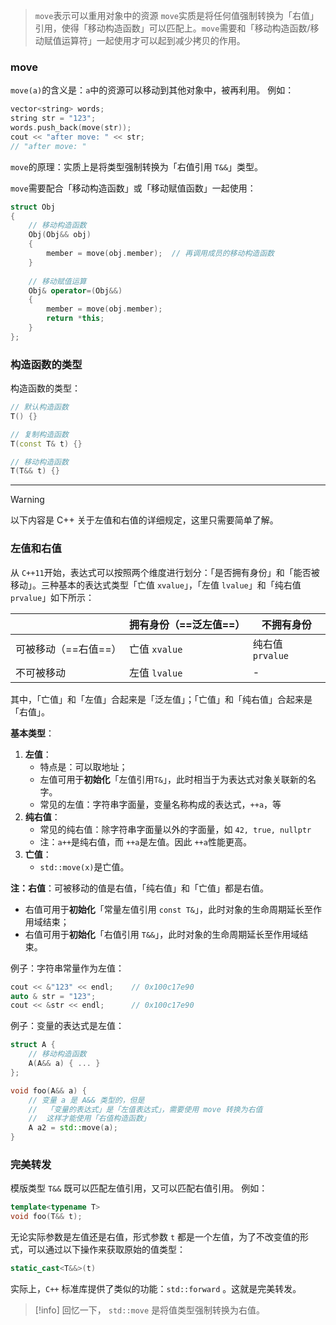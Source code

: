 > `move`表示可以重用对象中的资源
> `move`实质是将任何值强制转换为「右值」引用，使得「移动构造函数」可以匹配上。`move`需要和「移动构造函数/移动赋值运算符」一起使用才可以起到减少拷贝的作用。


### move
`move(a)`的含义是：`a`中的资源可以移动到其他对象中，被再利用。
例如：
```cpp
vector<string> words;
string str = "123";
words.push_back(move(str));
cout << "after move: " << str;
// "after move: "
```

`move`的原理：实质上是将类型强制转换为「右值引用 `T&&`」类型。

`move`需要配合「移动构造函数」或「移动赋值函数」一起使用：
```cpp
struct Obj 
{
    // 移动构造函数
    Obj(Obj&& obj) 
    {
        member = move(obj.member);	// 再调用成员的移动构造函数
    }
    
    // 移动赋值运算
    Obj& operator=(Obj&&) 
    {
        member = move(obj.member);
        return *this;
    }
};
```

### 构造函数的类型
构造函数的类型：
```cpp
// 默认构造函数
T() {}

// 复制构造函数
T(const T& t) {}

// 移动构造函数
T(T&& t) {}
```

---


>[!warning]
> 以下内容是 C++ 关于左值和右值的详细规定，这里只需要简单了解。


### 左值和右值
从 `C++11`开始，表达式可以按照两个维度进行划分：「是否拥有身份」和「能否被移动」。三种基本的表达式类型「亡值 `xvalue`」，「左值 `lvalue`」和「纯右值`prvalue`」如下所示：

|                  | 拥有身份（==泛左值==） | 不拥有身份       |
| ---------------- | ------------------ | ---------------- |
| 可被移动（==右值==） | 亡值 `xvalue`      | 纯右值 `prvalue` |
| 不可被移动       | 左值 `lvalue`      | -                | 



其中，「亡值」和「左值」合起来是「泛左值」；「亡值」和「纯右值」合起来是「右值」。

**基本类型**：

1. **左值**：
   - 特点是：可以取地址；
   - 左值可用于**初始化**「左值引用`T&`」，此时相当于为表达式对象关联新的名字。
   - 常见的左值：字符串字面量，变量名称构成的表达式，`++a`，等
2. **纯右值**：
   - 常见的纯右值：除字符串字面量以外的字面量，如 `42, true, nullptr`
   - 注：`a++`是纯右值，而 `++a`是左值。因此 `++a`性能更高。
3. **亡值**：
   - `std::move(x)`是亡值。

**注：右值**：可被移动的值是右值，「纯右值」和「亡值」都是右值。

- 右值可用于**初始化**「常量左值引用 `const T&`」，此时对象的生命周期延长至作用域结束；
- 右值可用于**初始化**「右值引用 `T&&`」，此时对象的生命周期延长至作用域结束。


例子：字符串常量作为左值：
```cpp
cout << &"123" << endl;    // 0x100c17e90
auto & str = "123";
cout << &str << endl;      // 0x100c17e90
```


例子：变量的表达式是左值：
```cpp
struct A {
    // 移动构造函数
    A(A&& a) { ... }
};

void foo(A&& a) {
    // 变量 a 是 A&& 类型的，但是
    //  「变量的表达式」是「左值表达式」，需要使用 move 转换为右值
    //  这样才能使用「右值构造函数」
    A a2 = std::move(a);   
}
```


### 完美转发
模版类型 `T&&` 既可以匹配左值引用，又可以匹配右值引用。
例如：

```cpp
template<typename T>
void foo(T&& t);
```

无论实际参数是左值还是右值，形式参数 `t` 都是一个左值，为了不改变值的形式，可以通过以下操作来获取原始的值类型：

```cpp
static_cast<T&&>(t)
```

实际上，`C++` 标准库提供了类似的功能：`std::forward` 。这就是完美转发。

>[!info]
>回忆一下， `std::move` 是将值类型强制转换为右值。